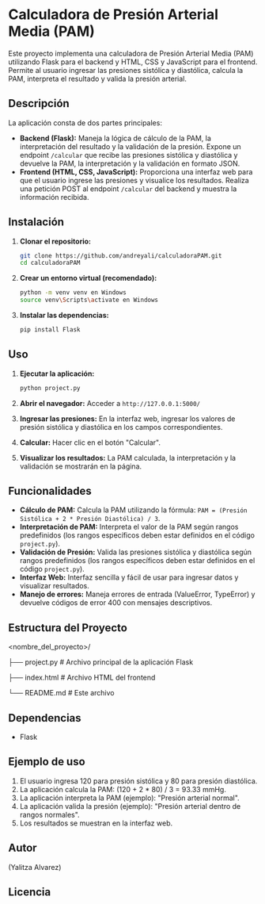 # Calculadora de Presión Arterial Media (PAM)

Este proyecto implementa una calculadora de Presión Arterial Media (PAM) utilizando Flask para el backend y HTML, CSS y JavaScript para el frontend.  Permite al usuario ingresar las presiones sistólica y diastólica, calcula la PAM, interpreta el resultado y valida la presión arterial.

## Descripción

La aplicación consta de dos partes principales:

*   **Backend (Flask):**  Maneja la lógica de cálculo de la PAM, la interpretación del resultado y la validación de la presión. Expone un endpoint `/calcular` que recibe las presiones sistólica y diastólica y devuelve la PAM, la interpretación y la validación en formato JSON.
*   **Frontend (HTML, CSS, JavaScript):** Proporciona una interfaz web para que el usuario ingrese las presiones y visualice los resultados.  Realiza una petición POST al endpoint `/calcular` del backend y muestra la información recibida.

## Instalación

1.  **Clonar el repositorio:**
    ```bash
    git clone https://github.com/andreyali/calculadoraPAM.git
    cd calculadoraPAM
    ```

2.  **Crear un entorno virtual (recomendado):**
    ```bash
    python -m venv venv en Windows
    source venv\Scripts\activate en Windows
    ```

3.  **Instalar las dependencias:**
    ```bash
    pip install Flask
    ```

## Uso

1.  **Ejecutar la aplicación:**
    ```bash
    python project.py
    ```

2.  **Abrir el navegador:**  Acceder a `http://127.0.0.1:5000/`

3.  **Ingresar las presiones:**  En la interfaz web, ingresar los valores de presión sistólica y diastólica en los campos correspondientes.

4.  **Calcular:** Hacer clic en el botón "Calcular".

5.  **Visualizar los resultados:**  La PAM calculada, la interpretación y la validación se mostrarán en la página.

## Funcionalidades

*   **Cálculo de PAM:** Calcula la PAM utilizando la fórmula: `PAM = (Presión Sistólica + 2 * Presión Diastólica) / 3`.
*   **Interpretación de PAM:**  Interpreta el valor de la PAM según rangos predefinidos (los rangos específicos deben estar definidos en el código `project.py`).
*   **Validación de Presión:**  Valida las presiones sistólica y diastólica según rangos predefinidos (los rangos específicos deben estar definidos en el código `project.py`).
*   **Interfaz Web:**  Interfaz sencilla y fácil de usar para ingresar datos y visualizar resultados.
*   **Manejo de errores:**  Maneja errores de entrada (ValueError, TypeError) y devuelve códigos de error 400 con mensajes descriptivos.

## Estructura del Proyecto

<nombre_del_proyecto>/

├── project.py      # Archivo principal de la aplicación Flask

├── index.html      # Archivo HTML del frontend

└── README.md       # Este archivo

## Dependencias

*   Flask

## Ejemplo de uso

1.  El usuario ingresa 120 para presión sistólica y 80 para presión diastólica.
2.  La aplicación calcula la PAM: (120 + 2 * 80) / 3 = 93.33 mmHg.
3.  La aplicación interpreta la PAM (ejemplo): "Presión arterial normal".
4.  La aplicación valida la presión (ejemplo): "Presión arterial dentro de rangos normales".
5.  Los resultados se muestran en la interfaz web.


## Autor

(Yalitza Alvarez)

## Licencia
